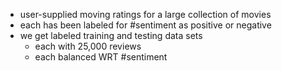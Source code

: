 - user-supplied moving ratings for a large collection of movies
- each has been labeled for #sentiment as positive or negative
- we get labeled training and testing data sets
	- each with 25,000 reviews
	- each balanced WRT #sentiment 